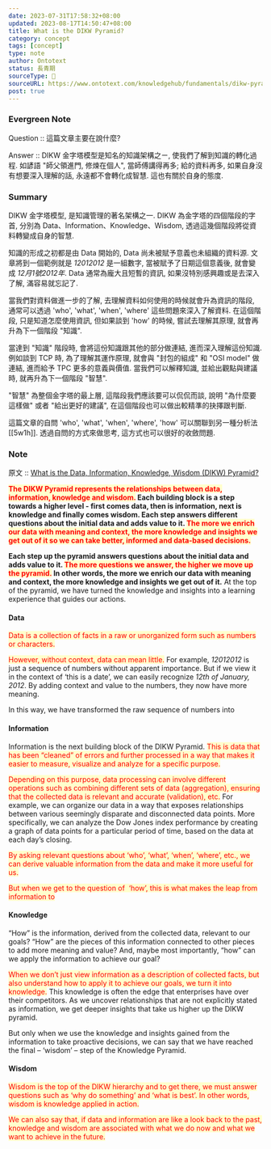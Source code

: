 ```yaml
---
date: 2023-07-31T17:58:32+08:00
updated: 2023-08-17T14:50:47+08:00
title: What is the DIKW Pyramid?
category: concept
tags: [concept]
type: note
author: Ontotext
status: 長青期
sourceType: 📰️
sourceURL: https://www.ontotext.com/knowledgehub/fundamentals/dikw-pyramid/
post: true
---
```


### Evergreen Note

Question :: 這篇文章主要在說什麼?

Answer :: DIKW 金字塔模型是知名的知識架構之ㄧ, 使我們了解到知識的轉化過程. 如諺語 "師父領進門, 修煉在個人", 當師傅講得再多; 給的資料再多, 如果自身沒有想要深入理解的話, 永遠都不會轉化成智慧. 這也有關於自身的態度.

<!--more-->

### Summary

DIKW 金字塔模型, 是知識管理的著名架構之一. DIKW 為金字塔的四個階段的字首, 分別為 Data、Information、Knowledge、Wisdom, 透過這幾個階段將從資料轉變成自身的智慧.

知識的形成之初都是由 Data 開始的, Data 尚未被賦予意義也未組織的資料源. 文章將到一個範例就是 *12012012* 是一組數字, 當被賦予了日期這個意義後, 就會變成 *12月1號2012年*. Data 通常為龐大且短暫的資訊, 如果沒特別感興趣或是去深入了解, 滿容易就忘記了.

當我們對資料做進一步的了解, 去理解資料如何使用的時候就會升為資訊的階段, 通常可以透過 'who', 'what', 'when', 'where' 這些問題來深入了解資料. 在這個階段, 只是知道怎麼使用資訊, 但如果談到 'how' 的時候, 嘗試去理解其原理, 就會再升為下一個階段 "知識".

當達到 "知識" 階段時, 會將這份知識跟其他的部分做連結, 進而深入理解這份知識. 例如談到 TCP  時, 為了理解其運作原理, 就會與 "封包的組成" 和 "OSI model" 做連結, 進而給予 TPC 更多的意義與價值. 當我們可以解釋知識, 並給出觀點與建議時, 就再升為下一個階段 "智慧".

"智慧" 為整個金字塔的最上層, 這階段我們應該要可以侃侃而談, 說明 "為什麼要這樣做" 或者 "給出更好的建議", 在這個階段也可以做出較精準的抉擇跟判斷.

這篇文章的自問 'who', 'what', 'when', 'where', 'how' 可以關聯到另一種分析法 [[5w1h]]. 透過自問的方式來做思考, 這方式也可以很好的收斂問題.

### Note

原文 :: [What is the Data, Information, Knowledge, Wisdom (DIKW) Pyramid?](https://www.ontotext.com/knowledgehub/fundamentals/dikw-pyramid/)

**<span style="background-color: #ffffcc; color: red">The DIKW Pyramid represents the relationships between data, information, knowledge and wisdom.</span> Each building block is a step towards a higher level - first comes data, then is information, next is knowledge and finally comes wisdom. Each step answers different questions about the initial data and adds value to it. <span style="background-color: #ffffcc; color: red">The more we enrich our data with meaning and context, the more knowledge and insights we get out of it so we can take better, informed and data-based decisions.</span>**

**Each step up the pyramid answers questions about the initial data and adds value to it. <span style="background-color: #ffffcc; color: red">The more questions we answer, the higher we move up the pyramid.</span> In other words, the more we enrich our data with meaning and context, the more knowledge and insights we get out of it.** At the top of the pyramid, we have turned the knowledge and insights into a learning experience that guides our actions.

#### **Data**

<span style="background-color: #ffffcc; color: red">Data is a collection of facts in a raw or unorganized form such as numbers or characters.</span>

<span style="background-color: #ffffcc; color: red">However, without context, data can mean little.</span> For example, *12012012* is just a sequence of numbers without apparent importance. But if we view it in the context of ‘this is a date’, we can easily recognize *12th of January, 2012*. By adding context and value to the numbers, they now have more meaning.

In this way, we have transformed the raw sequence of numbers into

#### **Information**

Information is the next building block of the DIKW Pyramid. <span style="background-color: #ffffcc; color: red">This is data that has been “cleaned” of errors and further processed in a way that makes it easier to measure, visualize and analyze for a specific purpose.</span>

<span style="background-color: #ffffcc; color: red">Depending on this purpose, data processing can involve different operations such as combining different sets of data (aggregation), ensuring that the collected data is relevant and accurate (validation), etc.</span> For example, we can organize our data in a way that exposes relationships between various seemingly disparate and disconnected data points. More specifically, we can analyze the Dow Jones index performance by creating a graph of data points for a particular period of time, based on the data at each day’s closing.

<span style="background-color: #ffffcc; color: red">By asking relevant questions about ‘who’, ‘what’, ‘when’, ‘where’, etc., we can derive valuable information from the data and make it more useful for us.</span>

<span style="background-color: #ffffcc; color: red">But when we get to the question of  ‘how’, this is what makes the leap from information to</span>

#### **Knowledge**

“How” is the information, derived from the collected data, relevant to our goals? “How” are the pieces of this information connected to other pieces to add more meaning and value? And, maybe most importantly, “how” can we apply the information to achieve our goal?

<span style="background-color: #ffffcc; color: red">When we don’t just view information as a description of collected facts, but also understand how to apply it to achieve our goals, we turn it into knowledge.</span> This knowledge is often the edge that enterprises have over their competitors. As we uncover relationships that are not explicitly stated as information, we get deeper insights that take us higher up the DIKW pyramid.

But only when we use the knowledge and insights gained from the information to take proactive decisions, we can say that we have reached the final – ‘wisdom’ – step of the Knowledge Pyramid.

#### **Wisdom**

<span style="background-color: #ffffcc; color: red">Wisdom is the top of the DIKW hierarchy and to get there, we must answer questions such as ‘why do something’ and ‘what is best’. In other words, wisdom is knowledge applied in action.</span>

<span style="background-color: #ffffcc; color: red">We can also say that, if data and information are like a look back to the past, knowledge and wisdom are associated with what we do now and what we want to achieve in the future.</span>